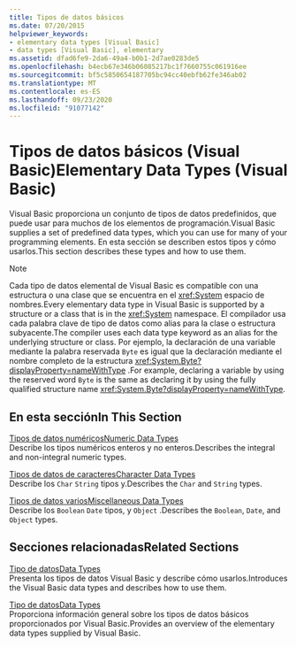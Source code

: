 ```yaml
---
title: Tipos de datos básicos
ms.date: 07/20/2015
helpviewer_keywords:
- elementary data types [Visual Basic]
- data types [Visual Basic], elementary
ms.assetid: dfad6fe9-2da6-49a4-b0b1-2d7ae0283de5
ms.openlocfilehash: b4ecb67e346b06085217bc1f7660755c061916ee
ms.sourcegitcommit: bf5c5850654187705bc94cc40ebfb62fe346ab02
ms.translationtype: MT
ms.contentlocale: es-ES
ms.lasthandoff: 09/23/2020
ms.locfileid: "91077142"
---
```

# <a name="elementary-data-types-visual-basic"></a><span data-ttu-id="79773-102">Tipos de datos básicos (Visual Basic)</span><span class="sxs-lookup"><span data-stu-id="79773-102">Elementary Data Types (Visual Basic)</span></span>

<span data-ttu-id="79773-103">Visual Basic proporciona un conjunto de tipos de datos predefinidos, que puede usar para muchos de los elementos de programación.</span><span class="sxs-lookup"><span data-stu-id="79773-103">Visual Basic supplies a set of predefined data types, which you can use for many of your programming elements.</span></span> <span data-ttu-id="79773-104">En esta sección se describen estos tipos y cómo usarlos.</span><span class="sxs-lookup"><span data-stu-id="79773-104">This section describes these types and how to use them.</span></span>  
  
> [!NOTE]
> <span data-ttu-id="79773-105">Cada tipo de datos elemental de Visual Basic es compatible con una estructura o una clase que se encuentra en el <xref:System> espacio de nombres.</span><span class="sxs-lookup"><span data-stu-id="79773-105">Every elementary data type in Visual Basic is supported by a structure or a class that is in the <xref:System> namespace.</span></span> <span data-ttu-id="79773-106">El compilador usa cada palabra clave de tipo de datos como alias para la clase o estructura subyacente.</span><span class="sxs-lookup"><span data-stu-id="79773-106">The compiler uses each data type keyword as an alias for the underlying structure or class.</span></span> <span data-ttu-id="79773-107">Por ejemplo, la declaración de una variable mediante la palabra reservada `Byte` es igual que la declaración mediante el nombre completo de la estructura <xref:System.Byte?displayProperty=nameWithType> .</span><span class="sxs-lookup"><span data-stu-id="79773-107">For example, declaring a variable by using the reserved word `Byte` is the same as declaring it by using the fully qualified structure name <xref:System.Byte?displayProperty=nameWithType>.</span></span>  
  
## <a name="in-this-section"></a><span data-ttu-id="79773-108">En esta sección</span><span class="sxs-lookup"><span data-stu-id="79773-108">In This Section</span></span>  

 [<span data-ttu-id="79773-109">Tipos de datos numéricos</span><span class="sxs-lookup"><span data-stu-id="79773-109">Numeric Data Types</span></span>](numeric-data-types.md)  
 <span data-ttu-id="79773-110">Describe los tipos numéricos enteros y no enteros.</span><span class="sxs-lookup"><span data-stu-id="79773-110">Describes the integral and non-integral numeric types.</span></span>  
  
 [<span data-ttu-id="79773-111">Tipos de datos de caracteres</span><span class="sxs-lookup"><span data-stu-id="79773-111">Character Data Types</span></span>](character-data-types.md)  
 <span data-ttu-id="79773-112">Describe los `Char` `String` tipos y.</span><span class="sxs-lookup"><span data-stu-id="79773-112">Describes the `Char` and `String` types.</span></span>  
  
 [<span data-ttu-id="79773-113">Tipos de datos varios</span><span class="sxs-lookup"><span data-stu-id="79773-113">Miscellaneous Data Types</span></span>](miscellaneous-data-types.md)  
 <span data-ttu-id="79773-114">Describe los `Boolean` `Date` tipos, y `Object` .</span><span class="sxs-lookup"><span data-stu-id="79773-114">Describes the `Boolean`, `Date`, and `Object` types.</span></span>  
  
## <a name="related-sections"></a><span data-ttu-id="79773-115">Secciones relacionadas</span><span class="sxs-lookup"><span data-stu-id="79773-115">Related Sections</span></span>  

 [<span data-ttu-id="79773-116">Tipo de datos</span><span class="sxs-lookup"><span data-stu-id="79773-116">Data Types</span></span>](index.md)  
 <span data-ttu-id="79773-117">Presenta los tipos de datos Visual Basic y describe cómo usarlos.</span><span class="sxs-lookup"><span data-stu-id="79773-117">Introduces the Visual Basic data types and describes how to use them.</span></span>  
  
 [<span data-ttu-id="79773-118">Tipo de datos</span><span class="sxs-lookup"><span data-stu-id="79773-118">Data Types</span></span>](../../../language-reference/data-types/index.md)  
 <span data-ttu-id="79773-119">Proporciona información general sobre los tipos de datos básicos proporcionados por Visual Basic.</span><span class="sxs-lookup"><span data-stu-id="79773-119">Provides an overview of the elementary data types supplied by Visual Basic.</span></span>
